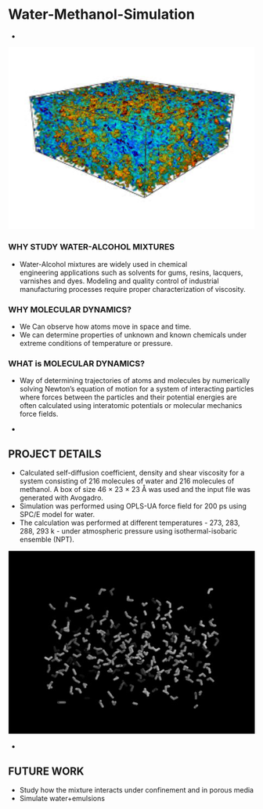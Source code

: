 # Water-Methanol-Simulation

-

![Picture1.png](Picture1.png)

### WHY STUDY WATER-ALCOHOL MIXTURES

* Water-Alcohol mixtures are widely used in chemical engineering applications such as solvents for gums, resins, lacquers, varnishes and dyes. Modeling and quality control of industrial manufacturing processes require proper characterization of viscosity.

### WHY MOLECULAR DYNAMICS?
* We Can observe how atoms move in space and time. 
* We can determine properties of unknown and known chemicals under extreme conditions of temperature or pressure.

### WHAT is MOLECULAR DYNAMICS?
* Way of determining trajectories of atoms and molecules by numerically solving Newton’s equation of motion for a system of interacting particles where forces between the particles and their potential energies are often calculated using interatomic potentials or molecular mechanics force fields.

-

## PROJECT DETAILS
* Calculated self-diffusion coefficient, density and shear viscosity for a system consisting of 216 molecules of water and 216 molecules of methanol. A box of size 46 × 23 × 23 Å was used and the input file was generated with Avogadro.
* Simulation was performed using OPLS-UA force field for 200 ps using SPC/E model for water.
* The calculation was performed at different temperatures - 273, 283, 288, 293 k - under atmospheric pressure using isothermal-isobaric ensemble (NPT). 

![Picture2.png](Picture2.png)

-

## FUTURE WORK
* Study how the mixture interacts under confinement and in porous media
* Simulate water+emulsions





